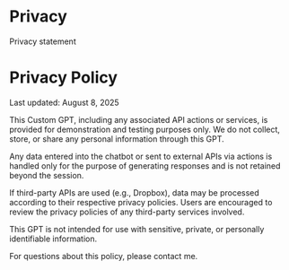 # Privacy
Privacy statement
<html lang="en">
<head>
  <meta charset="UTF-8" />
  <meta name="viewport" content="width=device-width, initial-scale=1.0" />
  <title>Privacy Policy</title>
</head>
<body>
  <h1>Privacy Policy</h1>
  <p>Last updated: August 8, 2025</p>
  <p>This Custom GPT, including any associated API actions or services, is provided for demonstration and testing purposes only. We do not collect, store, or share any personal information through this GPT.</p>
  <p>Any data entered into the chatbot or sent to external APIs via actions is handled only for the purpose of generating responses and is not retained beyond the session.</p>
  <p>If third-party APIs are used (e.g., Dropbox), data may be processed according to their respective privacy policies. Users are encouraged to review the privacy policies of any third-party services involved.</p>
  <p>This GPT is not intended for use with sensitive, private, or personally identifiable information.</p>
  <p>For questions about this policy, please contact me.</p>
</body>
</html>
